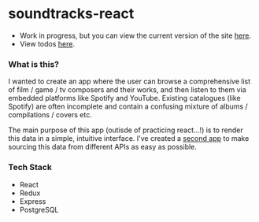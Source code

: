 # soundtracks-react
- Work in progress, but you can view the current version of the site [here](https://soundtracks.herokuapp.com/).
- View todos [here](https://github.com/JWLD/soundtracks-react/issues?utf8=%E2%9C%93&q=is%3Aissue+is%3Aopen+label%3Atodo).

### What is this?
I wanted to create an app where the user can browse a comprehensive list of film / game / tv composers and their works, and then listen to them via embedded platforms like Spotify and YouTube. Existing catalogues (like Spotify) are often incomplete and contain a confusing mixture of albums / compilations / covers etc.

The main purpose of this app (outisde of practicing react...!) is to render this data in a simple, intuitive interface. I've created a [second app](https://github.com/JWLD/data-react) to make sourcing this data from different APIs as easy as possible.

### Tech Stack
- React
- Redux
- Express
- PostgreSQL
